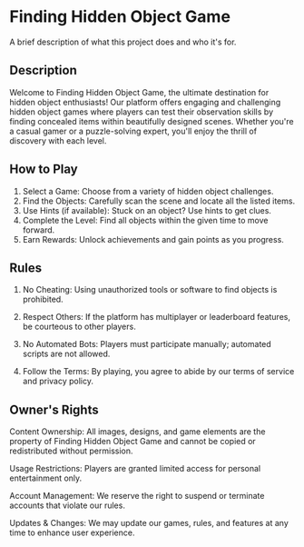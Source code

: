 
# Finding Hidden Object Game

A brief description of what this project does and who it's for.

## Description
Welcome to Finding Hidden Object Game, the ultimate destination for hidden object enthusiasts! Our platform offers engaging and challenging hidden object games where players can test their observation skills by finding concealed items within beautifully designed scenes. Whether you're a casual gamer or a puzzle-solving expert, you'll enjoy the thrill of discovery with each level.
## How to Play

1. Select a Game: Choose from a variety of hidden object challenges.
2. Find the Objects: Carefully scan the scene and locate all the listed items.
3. Use Hints (if available): Stuck on an object? Use hints to get clues.
4. Complete the Level: Find all objects within the given time to move forward.
5. Earn Rewards: Unlock achievements and gain points as you progress.
## Rules
1. No Cheating: Using unauthorized tools or software to find objects is prohibited.

2. Respect Others: If the platform has multiplayer or leaderboard features, be courteous to other players.

3. No Automated Bots: Players must participate manually; automated scripts are not allowed.

4. Follow the Terms: By playing, you agree to abide by our terms of service and privacy policy.
## Owner's Rights

Content Ownership: All images, designs, and game elements are the property of Finding Hidden Object Game and cannot be copied or redistributed without permission.

Usage Restrictions: Players are granted limited access for personal entertainment only.

Account Management: We reserve the right to suspend or terminate accounts that violate our rules.

Updates & Changes: We may update our games, rules, and features at any time to enhance user experience.
